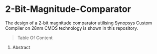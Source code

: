 # 2-Bit-Magnitude-Comparator
The design of a 2-bit magnitude comparator utilising Synopsys Custom Compiler on 28nm CMOS technology is shown in this repository.
> Table Of Content
1. Abstract
